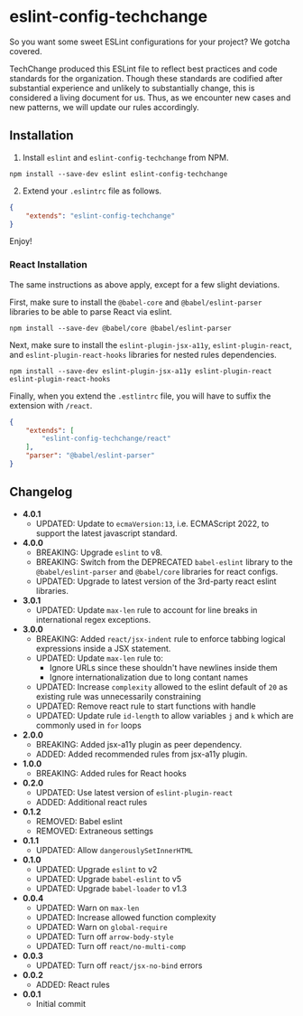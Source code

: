 eslint-config-techchange
========================

So you want some sweet ESLint configurations for your project? We gotcha covered.

TechChange produced this ESLint file to reflect best practices and code standards for the organization. Though these standards are codified after substantial experience and unlikely to substantially change, this is considered a living document for us. Thus, as we encounter new cases and new patterns, we will update our rules accordingly.

## Installation

1. Install `eslint` and `eslint-config-techchange` from NPM.

`npm install --save-dev eslint eslint-config-techchange`

2. Extend your `.eslintrc` file as follows.

```json
{
	"extends": "eslint-config-techchange"
}
```

Enjoy!

### React Installation

The same instructions as above apply, except for a few slight deviations.

First, make sure to install the `@babel-core` and `@babel/eslint-parser` libraries to be able to parse React via eslint.

`npm install --save-dev @babel/core @babel/eslint-parser`

Next, make sure to install the `eslint-plugin-jsx-a11y`, `eslint-plugin-react`, and `eslint-plugin-react-hooks` libraries for nested rules dependencies.

`npm install --save-dev eslint-plugin-jsx-a11y eslint-plugin-react eslint-plugin-react-hooks`

Finally, when you extend the `.estlintrc` file, you will have to suffix the extension with `/react`.

```json
{
	"extends": [
		"eslint-config-techchange/react"
	],
	"parser": "@babel/eslint-parser"
}
```

## Changelog

- **4.0.1**
	- UPDATED: Update to `ecmaVersion:13`, i.e. ECMAScript 2022, to support the latest javascript standard. 
- **4.0.0**
	- BREAKING: Upgrade `eslint` to v8.
	- BREAKING: Switch from the DEPRECATED `babel-eslint` library to the `@babel/eslint-parser` and `@babel/core` libraries for react configs.
	- UPDATED: Upgrade to latest version of the 3rd-party react eslint libraries.
- **3.0.1**
	- UPDATED: Update `max-len` rule to account for line breaks in international regex exceptions.
- **3.0.0**
	- BREAKING: Added `react/jsx-indent` rule to enforce tabbing logical expressions inside a JSX statement.
	- UPDATED: Update `max-len` rule to:
		- Ignore URLs since these shouldn't have newlines inside them
		- Ignore internationalization due to long contant names
	- UPDATED: Increase `complexity` allowed to the eslint default of `20` as existing rule was unnecessarily constraining
	- UPDATED: Remove react rule to start functions with handle
	- UPDATED: Update rule `id-length` to allow variables `j` and `k` which are commonly used in `for` loops
- **2.0.0**
	- BREAKING: Added jsx-a11y plugin as peer dependency.
	- ADDED: Added recommended rules from jsx-a11y plugin.
- **1.0.0**
	- BREAKING: Added rules for React hooks
- **0.2.0**
	- UPDATED: Use latest version of `eslint-plugin-react`
	- ADDED: Additional react rules
- **0.1.2**
	- REMOVED: Babel eslint
	- REMOVED: Extraneous settings
- **0.1.1**
	- UPDATED: Allow `dangerouslySetInnerHTML`
- **0.1.0**
	- UPDATED: Upgrade `eslint` to v2
	- UPDATED: Upgrade `babel-eslint` to v5
	- UPDATED: Upgrade `babel-loader` to v1.3
- **0.0.4**
	- UPDATED: Warn on `max-len`
	- UPDATED: Increase allowed function complexity
	- UPDATED: Warn on `global-require`
	- UPDATED: Turn off `arrow-body-style`
	- UPDATED: Turn off `react/no-multi-comp`
- **0.0.3**
	- UPDATED: Turn off `react/jsx-no-bind` errors
- **0.0.2**
	- ADDED: React rules
- **0.0.1**
	- Initial commit
